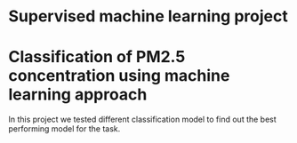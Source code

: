 # Supervised machine learning project
# Classification of PM2.5 concentration using machine learning approach
In this project we tested different classification model to find out the best performing model for the task. 
